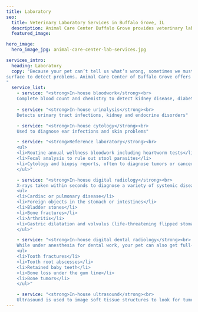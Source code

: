 ```yaml
---
title: Laboratory
seo:
  title: Veterinary Laboratory Services in Buffalo Grove, IL
  description: Animal Care Center Buffalo Grove provides veterinary lab diagnostics, bloodwork, urine & stool analysis, X-ray, radiology, dental, ultrasound for animals & pets
  featured_image:

hero_image:
  hero_image_jpg: animal-care-center-lab-services.jpg

services_intro:
  heading: Laboratory
  copy: "Because your pet can’t tell us what’s wrong, sometimes we must look below the
surface to detect problems. Animal Care Center of Buffalo Grove offers full-service, in-house diagnostics and radiology for immediate answers, plus reference laboratory services off site for wellness and advanced screening.
"
  service_list:
    - service: "<strong>In-house bloodwork</strong><br>
    Complete blood count and chemistry to detect kidney disease, diabetes, anemia, thyroid problems, electrolyte imbalances or hydration status"
    
    - service: "<strong>In-house urinalysis</strong><br>
    Detects urinary tract infections, kidney and endocrine disorders"

    - service: "<strong>In-house cytology</strong><br>
    Used to diagnose ear infections and skin problems"

    - service: "<strong>Reference laboratory</strong><br>
    <ul>
    <li>Routine annual wellness bloodwork including heartworm tests</li>
    <li>Fecal analysis to rule out stool parasites</li>
    <li>Cytology and biopsy reports, often to diagnose tumors or cancers</li>
    </ul>"

    - service: "<strong>In-house digital radiology</strong><br>
    X-rays taken within seconds to diagnose a variety of systemic diseases including:
    <ul>
    <li>Cardiac or pulmonary disease</li>
    <li>Foreign objects in the stomach or intestines</li>
    <li>Bladder stones</li>
    <li>Bone fractures</li>
    <li>Arthritis</li>
    <li>Gastric dilatation and volvulus (life-threatening flipped stomach)</li>
    </ul>"

    - service: "<strong>In-house digital dental radiology</strong><br>
    While under anesthesia for dental work, your pet can also get full-mouth X-rays to diagnose:
    <ul>
    <li>Tooth fractures</li>
    <li>Tooth root abscesses</li>
    <li>Retained baby teeth</li>
    <li>Bone loss under the gum line</li>
    <li>Bone tumors</li>
    </ul>"

    - service: "<strong>In-house ultrasound</strong><br>
    Ultrasound is used to image soft tissue structures to look for tumors, internal bleeding, fluid pockets, heart disease and more. This is especially useful in patients who are sick or suddenly very ill."
---
```

